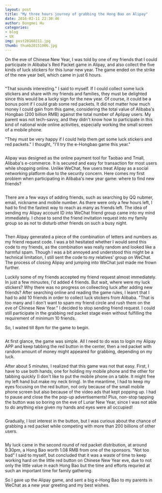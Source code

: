 ```yaml
---
layout: post
title: "My three hours journey of grabbing the Hong Bao on Alipay"
date: 2016-02-11 22:30:46
author: Dongmei Hu
categories: 
- blog 
- UX
img: post20160211.jpg
thumb: thumb20151006.jpg
---
```


On the eve of Chinese New Year, I was told by one of my friends that I could participate in Alibaba's Red Packet game in Alipay, and also collect the five kinds of luck stickers for this lunar new year. The game ended on the strike of the new year bell, which came in just 6 hours.  <!--more-->

<div class="img_row">
    <img class="col one" src="{{ site.baseurl }}/assets/img/blog/2016-02-11/alipay_1.jpg" alt="" title="example image"/>    
</div>

"That sounds interesting." I said to myself. If I could collect some luck stickers and share with my friends and families, they must be delighted since this would be a lucky sign for the new year. Of course, it could be a bonus point if I could grab some red packets. It did not matter how much money I could gain from this game, considering the total value of Alibaba's Hongbao (200 billion RMB) against the total number of Aplipay users. My parent was not tech-savvy, and they didn't know how to participate in this kind of national wide online activities, especially working the small screen of a mobile phone.  

"They must be very happy if I could help them get some luck stickers and red packets." I thought, "I'll try the e-Hongbao game this year." 

<div class="img_row">
    <img class="col one" src="{{ site.baseurl }}/assets/img/blog/2016-02-11/alipay_2.jpg" alt="" title="example image"/>    
</div>

Alipay was designed as the online payment tool for Taobao and Tmall, Alibaba's e-commerce. It is secured and easy for transaction for most users while shopping online. Unlike WeChat, few users treat Alipay as a social networking platform due to the security concern. Here comes my first problem when participating in Alibaba's new year game: where to find new friends? 

<div class="img_row">
    <img class="col one" src="{{ site.baseurl }}/assets/img/blog/2016-02-11/alipay_3.jpg" alt="" title="example image"/>    
</div>

There are a few ways of adding friends, such as searching by QQ nubmer, email, nickname and mobile number. As there were only a few hours left, I had to find the fastest way to reach as many as friends left. The idea of sending my Alipay account ID into WeChat friend group came into my mind immediately. I chose to send the friend invitation request into my family group so as not to disturb other friends on such a busy night. 

<div class="img_row">
    <img class="col one" src="{{ site.baseurl }}/assets/img/blog/2016-02-11/alipay_4.jpg" alt="" title="example image"/>    
</div>

Then Alipay generated a piece of the combination of letters and numbers as my friend request code. I was a bit hesitated whether I would send this code to my friends, as the combination was really random and looked like a harmful spam. Though I was a bit annoyed and understood this might be a technical limitation, I still sent the code to my relatives' group on WeChat. The process of closing Alipay and jumping into WeChat just made me frown further. 

Luckily some of my friends accepted my friend request almost immediately. In just a few minuutes, I'd added 4 friends. But wait, where were my luck stickers? Why there was no progress on colleecting luck after adding new friends? After searching online and reading the game rules, I leanrt that I had to add 10 friends in order to collect luck stickers from Alibaba. "That is too many and I don't want to spam my friend circle and rush them on the eve of Chinese New Year." I decided to stop sending friend request. I could still participate in the grabbing red packet stage even without fulfilling the requirement of minimum 10 friends. 

So, I waited till 8pm for the game to begin. 

<div class="img_row">
    <img class="col one" src="{{ site.baseurl }}/assets/img/blog/2016-02-11/alipay_5.jpg" alt="" title="example image"/>    
</div>

At first glance, the game was simple. All I need to do was to login my Alipay APP and keep tabbing the red button in the center, then a red packet with random amount of money might appeared for grabbing, depending on my luck. 

After about 5 minutes, I realized that this game was not that easy. First, I have to use both hands, one for holding my mobile phone and the other for tabbing quickly (I don't like to put the mobile phone on a table. It might free my left hand but make my neck tiring). In the meantime, I had to keep my eyes focusing on the red button, not only because of the small mobile phone screen but also because of the video ads that kept popping up. I had to pause and close the the pop-up advertisements! Plus, non-stop tapping the button was so boring on the eve of Lunar New Year, since I was not able to do anything else given my hands and eyes were all occupied!

<div class="img_row">
    <img class="col one" src="{{ site.baseurl }}/assets/img/blog/2016-02-11/alipay_6.jpg" alt="" title="example image"/>    
</div>

Gradually, I lost interest in the button, but I was curious about the chance of grabbing a red packet while competing with more than 200 billions of other users.  

<div class="img_row">
    <img class="col one" src="{{ site.baseurl }}/assets/img/blog/2016-02-11/alipay_7.jpg" alt="" title="example image"/>    
</div>

My luck came in the second round of red packet distribution, at around 9.30pm, a Hong Bao worth 1.08 RMB from one of the sponsors. "Not too bad" I said to myself, but concluded that it was a waste of time to keep working hard on the little red button on Chinese New Year eve, due to not only the little value in each Hong Bao but the time and efforts requried at such an important time for family gathering. 

So I gave up the Alipay game, and sent a big e-Hong Bao to my parents in WeChat as a new year greeting and my best wishes.

















